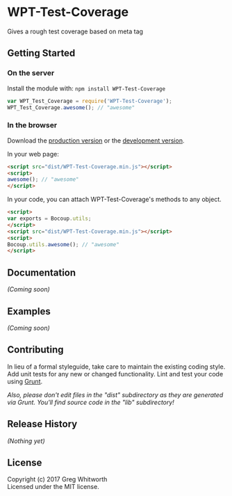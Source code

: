 # WPT-Test-Coverage

Gives a rough test coverage based on meta tag

## Getting Started
### On the server
Install the module with: `npm install WPT-Test-Coverage`

```javascript
var WPT_Test_Coverage = require('WPT-Test-Coverage');
WPT_Test_Coverage.awesome(); // "awesome"
```

### In the browser
Download the [production version][min] or the [development version][max].

[min]: https://raw.github.com/gregwhitworth/wpt-test-coverage/master/dist/WPT-Test-Coverage.min.js
[max]: https://raw.github.com/gregwhitworth/wpt-test-coverage/master/dist/WPT-Test-Coverage.js

In your web page:

```html
<script src="dist/WPT-Test-Coverage.min.js"></script>
<script>
awesome(); // "awesome"
</script>
```

In your code, you can attach WPT-Test-Coverage's methods to any object.

```html
<script>
var exports = Bocoup.utils;
</script>
<script src="dist/WPT-Test-Coverage.min.js"></script>
<script>
Bocoup.utils.awesome(); // "awesome"
</script>
```

## Documentation
_(Coming soon)_

## Examples
_(Coming soon)_

## Contributing
In lieu of a formal styleguide, take care to maintain the existing coding style. Add unit tests for any new or changed functionality. Lint and test your code using [Grunt](http://gruntjs.com/).

_Also, please don't edit files in the "dist" subdirectory as they are generated via Grunt. You'll find source code in the "lib" subdirectory!_

## Release History
_(Nothing yet)_

## License
Copyright (c) 2017 Greg Whitworth  
Licensed under the MIT license.
